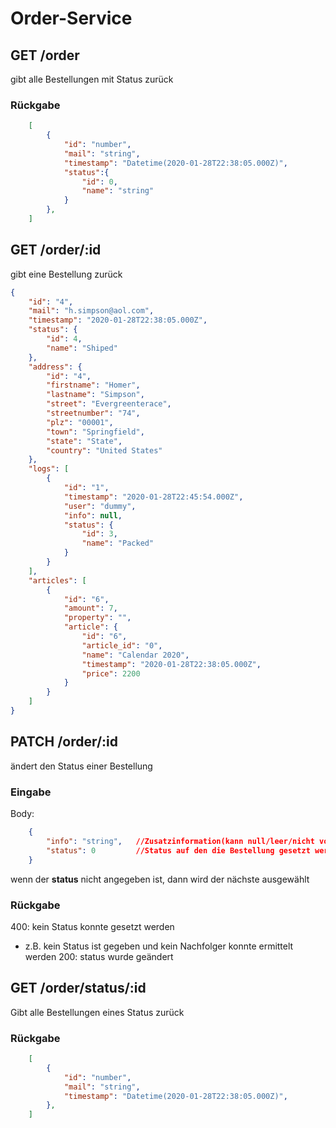 # Order-Service

## GET /order
gibt alle Bestellungen mit Status zurück

### Rückgabe
```json
    [
        {
            "id": "number",
            "mail": "string",
            "timestamp": "Datetime(2020-01-28T22:38:05.000Z)",
            "status":{
                "id": 0,
                "name": "string"
            }
        },
    ]
```

## GET /order/:id
gibt eine Bestellung zurück

```json 
{
    "id": "4",
    "mail": "h.simpson@aol.com",
    "timestamp": "2020-01-28T22:38:05.000Z",
    "status": {
        "id": 4,
        "name": "Shiped"
    },
    "address": {
        "id": "4",
        "firstname": "Homer",
        "lastname": "Simpson",
        "street": "Evergreenterace",
        "streetnumber": "74",
        "plz": "00001",
        "town": "Springfield",
        "state": "State",
        "country": "United States"
    },
    "logs": [
        {
            "id": "1",
            "timestamp": "2020-01-28T22:45:54.000Z",
            "user": "dummy",
            "info": null,
            "status": {
                "id": 3,
                "name": "Packed"
            }
        }
    ],
    "articles": [
        {
            "id": "6",
            "amount": 7,
            "property": "",
            "article": {
                "id": "6",
                "article_id": "0",
                "name": "Calendar 2020",
                "timestamp": "2020-01-28T22:38:05.000Z",
                "price": 2200
            }
        }
    ]
}

```

## PATCH /order/:id
ändert den Status einer Bestellung

### Eingabe
Body:
```json
    {
        "info": "string",   //Zusatzinformation(kann null/leer/nicht vorhanden sein)
        "status": 0         //Status auf den die Bestellung gesetzt werden soll
    }
```
wenn der **status** nicht angegeben ist, dann wird der nächste ausgewählt

### Rückgabe
400: kein Status konnte gesetzt werden
  - z.B. kein Status ist gegeben und kein Nachfolger konnte ermittelt werden
200: status wurde geändert



## GET /order/status/:id
Gibt alle Bestellungen eines Status zurück

### Rückgabe
```json
    [
        {
            "id": "number",
            "mail": "string",
            "timestamp": "Datetime(2020-01-28T22:38:05.000Z)",
        },
    ]
```